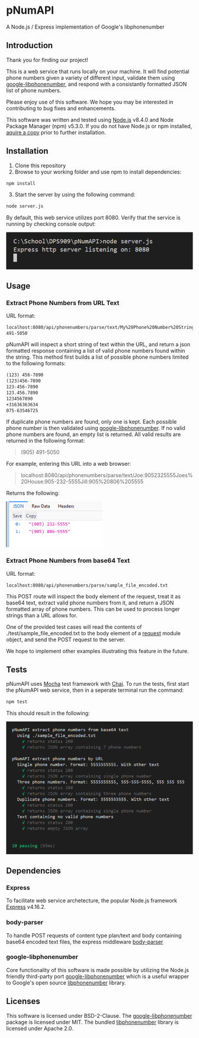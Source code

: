 # pNumAPI
A Node.js / Express implementation of Google's libphonenumber

## Introduction
Thank you for finding our project!

This is a web service that runs locally on your machine. It will find potential phone numbers given a variety of different input, validate them using [google-libphonenumber](https://github.com/ruimarinho/google-libphonenumber), and respond with a consistantly formatted JSON list of phone numbers.

Please enjoy use of this software. We hope you may be interested in contributing to bug fixes and enhancements.

This software was written and tested using [Node.js](https://nodejs.org/en/) v8.4.0 and Node Package Manager (npm) v5.3.0. If you do not have Node.js or npm installed, [aquire a copy](https://nodejs.org/en/) prior to further installation.

## Installation
1. Clone this repository
2. Browse to your working folder and use npm to install dependencies:
```sh
npm install
```
3. Start the server by using the following command:
```sh
node server.js
```

By default, this web service utilizes port 8080. Verify that the service is running by checking console output:

![pNumAPI Running](screenshots/pNumAPI_running.png "Service successfully running")

## Usage
### Extract Phone Numbers from URL Text
URL format:

    localhost:8080/api/phonenumbers/parse/text/My%20Phone%20Number%20String%3A%20905-491-5050

pNumAPI will inspect a short string of text within the URL, and return a json formatted response containing a list of valid phone numbers found within the string. This method first builds a list of possible phone numbers limited to the following formats:

    (123) 456-7890
    (123)456-7890
    123-456-7890
    123.456.7890
    1234567890
    +31636363634
    075-63546725 

If duplicate phone numbers are found, only one is kept. Each possible phone number is then validated using [google-libphonenumber](https://github.com/ruimarinho/google-libphonenumber). If no valid phone numbers are found, an empty list is returned. All valid results are returned in the following format:

> (905) 491-5050

For example, entering this URL into a web browser:

> localhost:8080/api/phonenumbers/parse/text/Joe:9052325555Joes%20House:905-232-5555Jill:905%20806%205555

Returns the following:

![JSON_Results](screenshots/by_url_example.png "JSON list containing two valid phone numbers")

### Extract Phone Numbers from base64 Text
URL format:

    localhost:8080/api/phonenumbers/parse/sample_file_encoded.txt

This POST route will inspect the body element of the request, treat it as base64 text, extract valid phone numbers from it, and return a JSON formatted array of phone numbers. This can be used to process longer strings than a URL allows for. 

One of the provided test cases will read the contents of ./test/sample_file_encoded.txt to the body element of a [request](https://github.com/request/request) module object, and send the POST request to the server.

We hope to implement other examples illustrating this feature in the future.

## Tests
pNumAPI uses [Mocha](https://mochajs.org/) test framework with [Chai](http://chaijs.com/). To run the tests, first start the pNumAPI web service, then in a seperate terminal run the command:
```sh
npm test
```
This should result in the following:

![Test output](screenshots/test_results.png "Successful test cases")

## Dependencies
### Express
To facilitate web service archetecture, the popular Node.js framework [Express](https://expressjs.com/) v4.16.2.

### body-parser
To handle POST requests of content type plan/text and body containing base64 encoded text files, the express middleware [body-parser](https://github.com/expressjs/body-parser)

### google-libphonenumber
Core functionality of this software is made possible by utilizing the Node.js friendly third-party port [google-libphonenumber](https://github.com/ruimarinho/google-libphonenumber) which is a useful wrapper to Google's open source [libphonenumber](https://github.com/googlei18n/libphonenumber) library.

## Licenses
This software is licensed under BSD-2-Clause. The [google-libphonenumber](https://github.com/ruimarinho/google-libphonenumber) package is licensed under MIT. The bundled [libphonenumber](https://github.com/googlei18n/libphonenumber) library is licensed under Apache 2.0.